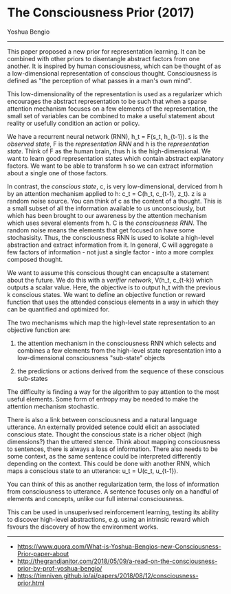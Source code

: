 # The Consciousness Prior (2017)

Yoshua Bengio

---

This paper proposed a new prior for representation learning. It can be combined with other priors to disentangle abstract factors from one another. It is inspired by human consciousness, which can be thought of as a low-dimensional representation of conscious thought. Consciousness is defined as "the perception of what passes in a man's own mind".  

This low-dimensionality of the representation is used as a regularizer which encourages the abstract representation to be such that when a sparse attention mechanism focuses on a few elements of the representation, the small set of variables can be combined to make a useful statement about reality or usefully condition an action or policy.

We have a recurrent neural network (RNN), h_t = F(s_t, h_{t-1}). s is the *observed state*, F is the *representation RNN* and h is the *representation state*. Think of F as the human brain, thus h is the high-dimensional. We want to learn good representation states which contain abstract explanatory factors. We want to be able to transform h so we can extract information about a single one of those factors.

In contrast, the *conscious state*, c, is very low-dimensional, derviced from h by an attention mechanism applied to h: c_t = C(h_t, c_{t-1}, z_t). z is a random noise source. You can think of c as the content of a thought. This is a small subset of all the information available to us unconsciously, but which has been brought to our awareness by the attention mechanism which uses several elements from h. C is the *consciousness RNN*. The random noise means the elements that get focused on have some stochasisity. Thus, the consciousness RNN is used to isolate a high-level abstraction and extract information from it. In general, C will aggregate a few factors of information - not just a single factor - into a more complex composed thought.

We want to assume this conscious thought can encapsulte a statement about the future. We do this with a *verifier network*, V(h_t, c_{t-k}) which outputs a scalar value. Here, the objective is to output h_t with the previous k conscious states. We want to define an objective function or reward function that uses the attended conscious elements in a way in which they can be quantified and optimized for.

The two mechanisms which map the high-level state representation to an objective function are:

1. the attention mechanism in the consciousness RNN which selects and combines a few elements from the high-level state representation into a low-dimensional consciousness "sub-state" objects

1. the predictions or actions derived from the sequence of these conscious sub-states

The difficulty is finding a way for the algorithm to pay attention to the most useful elements. Some form of entropy may be needed to make the attention mechanism stochastic.

There is also a link between consciousness and a natural language utterance. An externally provided setence could elicit an associated conscious state. Thought the conscious state is a richer object (high dimensions?) than the uttered stence. Think about mapping consciousness to sentences, there is always a loss of information. There also needs to be some context, as the same sentence could be interpreted differently depending on the context. This could be done with another RNN, which maps a conscious state to an utterance: u_t = U(c_t, u_{t-1}).

You can think of this as another regularization term, the loss of information from consciousness to utterance. A sentence focuses only on a handful of elements and concepts, unlike our full internal consciousness.

This can be used in unsuperivsed reinforcement learning, testing its ability to discover high-level abstractions, e.g. using an intrinsic reward which fsvours the discovery of how the environment works.

---

- https://www.quora.com/What-is-Yoshua-Bengios-new-Consciousness-Prior-paper-about
- http://thegrandjanitor.com/2018/05/09/a-read-on-the-consciousness-prior-by-prof-yoshua-bengio/
- https://timniven.github.io/ai/papers/2018/08/12/consciousness-prior.html
